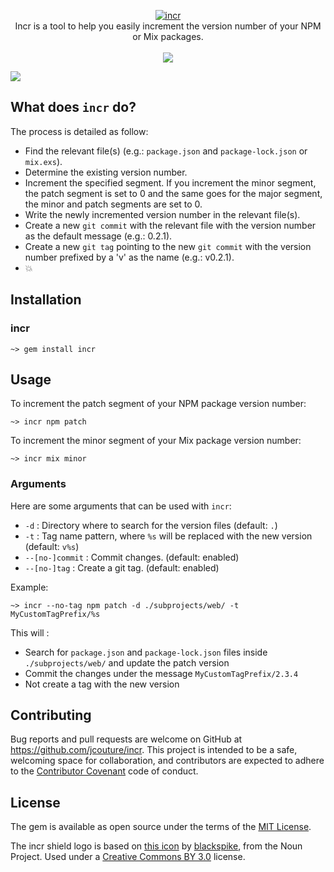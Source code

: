 <p align="center">
  <a href="https://github.com/jcouture/incr">
    <img src="https://i.imgur.com/cHimJRm.png" alt="incr" />
  </a>
  <br />
  Incr is a tool to help you easily increment the version number of your NPM or Mix packages.
  <br /><br />
  <a href="https://rubygems.org/gems/incr"><img src="http://img.shields.io/gem/v/incr.svg" /></a>

  <a href="https://travis-ci.org/jcouture/incr"><img src="http://img.shields.io/travis/jcouture/incr.svg" /></a>
</p>

## What does `incr` do?

The process is detailed as follow:

*  Find the relevant file(s) (e.g.: `package.json` and `package-lock.json` or `mix.exs`).
* Determine the existing version number.
* Increment the specified segment. If you increment the minor segment, the patch segment is set to 0 and the same goes for the major segment, the minor and patch segments are set to 0.
* Write the newly incremented version number in the relevant file(s).
* Create a new `git commit` with the relevant file with the version number as the default message (e.g.: 0.2.1).
* Create a new `git tag` pointing to the new `git commit` with the version number prefixed by a 'v' as the name (e.g.: v0.2.1).
* 💥

## Installation

### incr

```shell
~> gem install incr
```

## Usage
To increment the patch segment of your NPM package version number:
```shell
~> incr npm patch
```

To increment the minor segment of your Mix package version number:
```shell
~> incr mix minor
```

### Arguments
Here are some arguments that can be used with `incr`:
- `-d` : Directory where to search for the version files (default: `.`)
- `-t` : Tag name pattern, where `%s` will be replaced with the new version (default: `v%s`)
- `--[no-]commit` : Commit changes. (default: enabled)
- `--[no-]tag` : Create a git tag. (default: enabled)

Example:
```shell
~> incr --no-tag npm patch -d ./subprojects/web/ -t MyCustomTagPrefix/%s
```

This will :
- Search for `package.json` and `package-lock.json` files inside `./subprojects/web/` and update the patch version
- Commit the changes under the message `MyCustomTagPrefix/2.3.4`
- Not create a tag with the new version

## Contributing

Bug reports and pull requests are welcome on GitHub at https://github.com/jcouture/incr. This project is intended to be a safe, welcoming space for collaboration, and contributors are expected to adhere to the [Contributor Covenant](http://contributor-covenant.org) code of conduct.

## License

The gem is available as open source under the terms of the [MIT License](https://opensource.org/licenses/MIT).

The incr shield logo is based on [this icon](https://thenounproject.com/term/increment/621415/) by [blackspike](https://thenounproject.com/blackspike/), from the Noun Project. Used under a [Creative Commons BY 3.0](http://creativecommons.org/licenses/by/3.0/) license.
